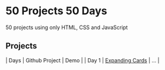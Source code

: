 # 50 Projects 50 Days

50 projects using only HTML, CSS and JavaScript
## Projects
| Days | Github Project | Demo |
| Day 1 | [Expanding Cards](/expanding-cards/) | ... |